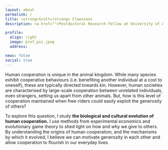 ```yaml
---
layout: about
permalink: /
title: <strong>Scott</strong> Claessens
description: <a href="">Postdoctoral Research Fellow at University of Auckland</a>

profile:
  align: right
  image: prof_pic.jpeg
  address:

news: false
social: true
---
```


Human cooperation is unique in the animal kingdom. While many species exhibit cooperative behaviours (i.e. benefiting another individual at a cost to oneself), these are typically directed towards kin. However, human societies are characterised by large-scale cooperation between unrelated individuals, even strangers, setting us apart from other animals. But, how is this level of cooperation maintained when free-riders could easily exploit the generosity of others?

To explore this question, I study **the biological and cultural evolution of human cooperation.** I use methods from experimental economics and evolutionary game theory to shed light on how and why we give to others. By understanding the origins of human cooperation, and the mechanisms by which it evolved, I believe we can motivate generosity in each other and allow cooperation to flourish in our everyday lives.